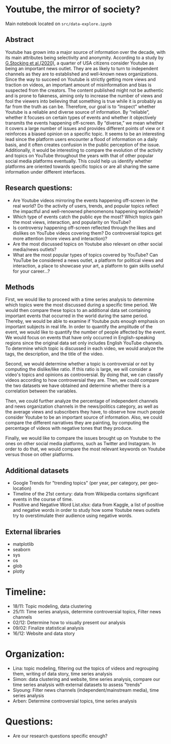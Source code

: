 # Youtube, the mirror of society?

Main notebook located on ```src/data-explore.ipynb```

## Abstract


Youtube has grown into a major source of information over the decade, with its main attributes being selectivity and anonymity. According to a study by [G.Stocking et al.(2020)](https://www.pewresearch.org/journalism/2020/09/28/many-americans-get-news-on-youtube-where-news-organizations-and-independent-producers-thrive-side-by-side/), a quarter of USA citizens consider Youtube as being an important news outlet. They are as likely to turn to independent channels as they are to established and well-known news organizations. Since the way to succeed on Youtube is strictly getting more views and traction on videos, an important amount of misinformation and bias is suspected from the creators. The content published might not be authentic and is prone to fakeness, aiming only to increase the number of views and fool the viewers into believing that something is true while it is probably as far from the truth as can be. 
Therefore, our goal is to “inspect” whether Youtube is a reliable and diverse source of information. By “reliable”, whether it focuses on certain types of events and whether it objectively transmits the events happening off-screen. By “diverse,” we mean whether it covers a large number of issues and provides different points of view or it reinforces a biased opinion on a specific topic. It seems to be an interesting lead since the platform users encounter a flood of information on a daily basis, and it often creates confusion in the public perception of the issue.  Additionally, it would be interesting to compare the evolution of the activity and topics on YouTube throughout the years with that of other popular social media platforms eventually. This could help us identify whether platforms are oriented towards specific topics or are all sharing the same information under different interfaces.


## Research questions: 

- Are Youtube videos mirroring the events happening off-screen in the real world? Do the activity of users, trends, and popular topics reflect the impactful and well-renowned phenomenons happening worldwide?
- Which type of events catch the public eye the most? Which topics gain the most views, interaction, and popularity on YouTube?
- Is controversy happening off-screen reflected through the likes and dislikes on YouTube videos covering them? Do controversial topics get more attention (more views and interaction)?
- Are the most discussed topics on Youtube also relevant on other social media/news outlets?
- What are the most popular types of topics covered by YouTube? Can YouTube be considered a news outlet, a platform for political views and interaction, a place to showcase your art, a platform to gain skills useful for your career...?


## Methods
First, we would like to proceed with a time series analysis to determine which topics were the most discussed during a specific time period. We would then compare these topics to an additional data set containing important events that occurred in the world during the same period. Thereby, we would be able to examine if Youtube puts enough emphasis on important subjects in real life. In order to quantify the amplitude of the event, we would like to quantify the number of people affected by the event. We would focus on events that have only occurred in English-speaking regions since the original data set only includes English YouTube channels. To determine which topic is discussed in each video, we would analyze the tags, the description, and the title of the video. 

Second, we would determine whether a topic is controversial or not by computing the dislike/like ratio. If this ratio is large, we will consider a video's topics and opinions as controversial. By doing that, we can classify videos according to how controversial they are. Then, we could compare the two datasets we have obtained and determine whether there is a correlation between the variables.

Then, we could further analyze the percentage of independent channels and news organization channels in the news/politics category, as well as the average views and subscribers they have, to observe how much people consider Youtube to be an important source of information. Also, we could compare the different narratives they are painting, by computing the percentage of videos with negative tones that they produce.

Finally, we would like to compare the issues brought up on Youtube to the ones on other social media platforms, such as Twitter and Instagram. In order to do that, we would compare the most relevant keywords on Youtube versus those on other platforms. 

## Additional datasets

- Google Trends for "trending topics" (per year, per category, per geo-location)
- Timeline of the 21st century: data from Wikipedia contains significant events in the course of time.
- Positive and Negative Word List.xlsx: data from Kaggle, a list of positive and negative words in order to study how some Youtube news outlets try to overstimulate their audience using negative words. 

## External libraries

- matplotlib
- seaborn
- sys
- os
- glob
- plotly

# Timeline:
- 18/11: Topic modeling, data clustering
- 25/11: Time series analysis, determine controversial topics, Filter news channels
- 02/12: Determine how to visually present our analysis
- 09/02: Finalize statistical analysis
- 16/12: Website and data story

# Organization:
- Lina: topic modeling, filtering out the topics of videos and regrouping them, writing of data story, time series analysis
- Simon: data clustering and website, time series analysis, compare our time series analysis with external datasets to assess "trends"
- Siyoung: Filter news channels (independent/mainstream media), time series analysis
- Arben: Determine controversial topics, time series analysis

# Questions:
- Are our research questions specific enough?




